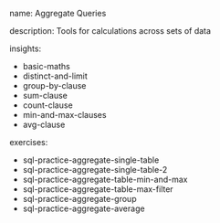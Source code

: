 name: Aggregate Queries

description: Tools for calculations across sets of data

insights:
  - basic-maths
  - distinct-and-limit
  - group-by-clause
  - sum-clause
  - count-clause
  - min-and-max-clauses
  - avg-clause

exercises:
  - sql-practice-aggregate-single-table
  - sql-practice-aggregate-single-table-2
  - sql-practice-aggregate-table-min-and-max
  - sql-practice-aggregate-table-max-filter
  - sql-practice-aggregate-group
  - sql-practice-aggregate-average
 
 
